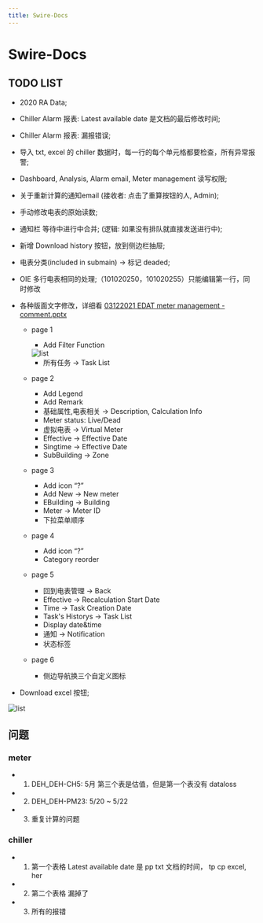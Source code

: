```yaml
---
title: Swire-Docs
---
```


# Swire-Docs

## TODO LIST
- <a-checkbox checked>2020 RA Data;</a-checkbox>
- <a-checkbox>Chiller Alarm 报表: Latest available date 是文档的最后修改时间;</a-checkbox>
- <a-checkbox>Chiller Alarm 报表: 漏报错误;</a-checkbox>
- <a-checkbox>导入 txt, excel 的 chiller 数据时，每一行的每个单元格都要检查，所有异常报警;</a-checkbox>
- <a-checkbox>Dashboard, Analysis, Alarm email, Meter management 读写权限;</a-checkbox>
- <a-checkbox>关于重新计算的通知email (接收者: 点击了重算按钮的人, Admin);</a-checkbox>
- <a-checkbox>手动修改电表的原始读数;</a-checkbox>
- <a-checkbox>通知栏 等待中进行中合并; (逻辑: 如果没有排队就直接发送进行中);</a-checkbox>
- <a-checkbox>新增 Download history 按钮，放到侧边栏抽屉;</a-checkbox>
- <a-checkbox>电表分类(included in submain) -> 标记 deaded;</a-checkbox>
- <a-checkbox>OIE 多行电表相同的处理;（101020250，101020255）只能编辑第一行，同时修改</a-checkbox>
- 各种版面文字修改，详细看 [03122021 EDAT meter management - comment.pptx](/docs/03122021&#32;EDAT&#32;meter&#32;management&#32;-&#32;comment.pptx)
  - page 1
    - <a-checkbox checked>Add Filter Function</a-checkbox>

    <img :src="$withBase('/img/c0-02.png')" alt="list">

    - <a-checkbox checked>所有任务 -> Task List</a-checkbox>
  - page 2
    - <a-checkbox checked>Add Legend</a-checkbox>
    - <a-checkbox checked>Add Remark</a-checkbox>
    - <a-checkbox checked>基础属性,电表相关 -> Description, Calculation Info</a-checkbox>
    - <a-checkbox checked>Meter status: Live/Dead</a-checkbox>
    - <a-checkbox checked>虚拟电表 -> Virtual Meter</a-checkbox>
    - <a-checkbox checked>Effective -> Effective Date</a-checkbox>
    - <a-checkbox checked>Singtime -> Effective Date</a-checkbox>
    - <a-checkbox checked>SubBuilding -> Zone</a-checkbox>
  - page 3
    - <a-checkbox checked>Add icon “?”</a-checkbox>
    - <a-checkbox checked>Add New -> New meter</a-checkbox>
    - <a-checkbox checked>EBuilding -> Building</a-checkbox>
    - <a-checkbox checked>Meter -> Meter ID</a-checkbox>
    - <a-checkbox checked>下拉菜单顺序</a-checkbox>
  - page 4
    - <a-checkbox checked>Add icon “?”</a-checkbox>
    - <a-checkbox checked>Category reorder</a-checkbox>

  - page 5
    - <a-checkbox checked>回到电表管理 -> Back</a-checkbox>
    - <a-checkbox checked>Effective -> Recalculation Start Date</a-checkbox>
    - <a-checkbox checked>Time -> Task Creation Date</a-checkbox>
    - <a-checkbox checked>Task's Historys -> Task List</a-checkbox>
    - <a-checkbox checked>Display date&time</a-checkbox>
    - <a-checkbox checked>通知 -> Notification</a-checkbox>
    - <a-checkbox checked>状态标签</a-checkbox>
  - page 6
    - <a-checkbox checked>侧边导航换三个自定义图标</a-checkbox>
      
- <a-checkbox checked>Download excel 按钮;</a-checkbox>
<img :src="$withBase('/img/c0-01.jpg')" alt="list">

## 问题
### meter
- 1. DEH_DEH-CH5: 5月 第三个表是估值，但是第一个表没有 dataloss
- 2. DEH_DEH-PM23: 5/20 ~ 5/22
- 3. 重复计算的问题

### chiller
- 1. 第一个表格 Latest available date 是 pp txt 文档的时间， tp cp excel, her
- 2. 第二个表格 漏掉了
- 3. 所有的报错